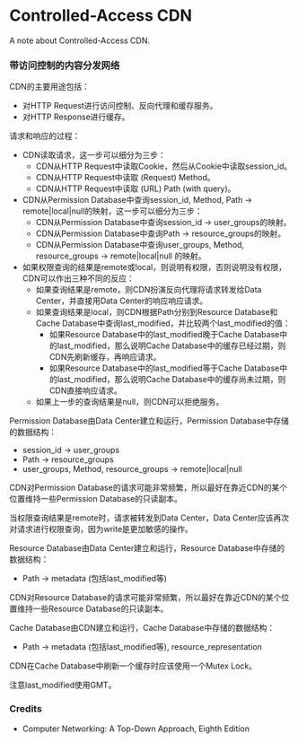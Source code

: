 # Controlled-Access CDN
A note about Controlled-Access CDN.

### 带访问控制的内容分发网络

CDN的主要用途包括：
- 对HTTP Request进行访问控制、反向代理和缓存服务。
- 对HTTP Response进行缓存。

请求和响应的过程：
- CDN读取请求，这一步可以细分为三步：
  - CDN从HTTP Request中读取Cookie，然后从Cookie中读取session_id。
  - CDN从HTTP Request中读取 (Request) Method。
  - CDN从HTTP Request中读取 (URL) Path (with query)。
- CDN从Permission Database中查询session_id, Method, Path -> remote|local|null的映射，这一步可以细分为三步：
  - CDN从Permission Database中查询session_id -> user_groups的映射。
  - CDN从Permission Database中查询Path -> resource_groups的映射。
  - CDN从Permission Database中查询user_groups, Method, resource_groups -> remote|local|null 的映射。
- 如果权限查询的结果是remote或local，则说明有权限，否则说明没有权限，CDN可以作出三种不同的反应：
  - 如果查询结果是remote，则CDN扮演反向代理将请求转发给Data Center，并直接用Data Center的响应响应请求。
  - 如果查询结果是local，则CDN根据Path分别到Resource Database和Cache Database中查询last_modified，并比较两个last_modified的值：
    - 如果Resource Database中的last_modified晚于Cache Database中的last_modified，那么说明Cache Database中的缓存已经过期，则CDN先刷新缓存，再响应请求。
    - 如果Resource Database中的last_modified等于Cache Database中的last_modified，那么说明Cache Database中的缓存尚未过期，则CDN直接响应请求。
  - 如果上一步的查询结果是null，则CDN可以拒绝服务。

Permission Database由Data Center建立和运行，Permission Database中存储的数据结构：
- session_id -> user_groups
- Path -> resource_groups
- user_groups, Method, resource_groups -> remote|local|null

CDN对Permission Database的请求可能非常频繁，所以最好在靠近CDN的某个位置维持一些Permission Database的只读副本。

当权限查询结果是remote时，请求被转发到Data Center，Data Center应该再次对请求进行权限查询，因为write是更加敏感的操作。

Resource Database由Data Center建立和运行，Resource Database中存储的数据结构：
- Path -> metadata (包括last_modified等)

CDN对Resource Database的请求可能非常频繁，所以最好在靠近CDN的某个位置维持一些Resource Database的只读副本。

Cache Database由CDN建立和运行，Cache Database中存储的数据结构：
- Path -> metadata (包括last_modified等), resource_representation

CDN在Cache Database中刷新一个缓存时应该使用一个Mutex Lock。

注意last_modified使用GMT。

### Credits
- Computer Networking: A Top-Down Approach, Eighth Edition
